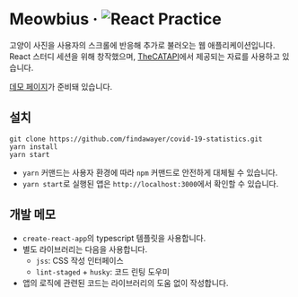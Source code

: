 # Meowbius &middot; <img src="https://img.shields.io/badge/React-Practice-blue" alt="React Practice">

고양이 사진을 사용자의 스크롤에 반응해 추가로 불러오는 웹 애플리케이션입니다. React 스터디 세션을 위해 창작했으며, [TheCATAPI](https://thecatapi.com/)에서 제공되는 자료를 사용하고 있습니다.

[데모 페이지](https://meowbius.vercel.app/)가 준비돼 있습니다.

## 설치

```
git clone https://github.com/findawayer/covid-19-statistics.git
yarn install
yarn start
```

- `yarn` 커맨드는 사용자 환경에 따라 `npm` 커맨드로 안전하게 대체될 수 있습니다.
- `yarn start`로 실행된 앱은 `http://localhost:3000`에서 확인할 수 있습니다.

## 개발 메모

- `create-react-app`의 typescript 템플릿을 사용합니다.
- 별도 라이브러리는 다음을 사용합니다.
  - `jss`: CSS 작성 인터페이스
  - `lint-staged` + `husky`: 코드 린팅 도우미
- 앱의 로직에 관련된 코드는 라이브러리의 도움 없이 작성합니다.
